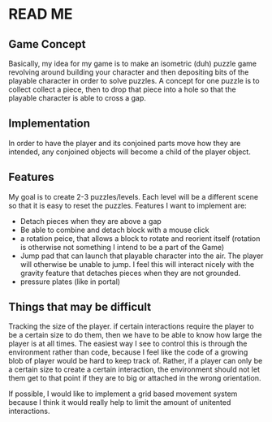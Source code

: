 # READ ME #

## Game Concept

Basically, my idea for my game is to make an isometric (duh) puzzle game revolving around building your character and then depositing bits of the playable character in order to solve puzzles. A concept for one puzzle is to collect collect a piece, then to drop that piece into a hole so that the playable character is able to cross a gap.

## Implementation

In order to have the player and its conjoined parts move how they are intended, any conjoined objects will become a child of the player object.


## Features

My goal is to create 2-3 puzzles/levels. Each level will be a different scene so that it is easy to reset the puzzles. Features I want to implement are:

* Detach pieces when they are above a gap
* Be able to combine and detach block with a mouse click
* a rotation peice, that allows a block to rotate and reorient itself (rotation is otherwise not something I intend to be a part of the Game)
* Jump pad that can launch that playable character into the air. The player will otherwise be unable to jump. I feel this will interact nicely with the gravity feature that detaches pieces when they are not grounded.
* pressure plates (like in portal)

## Things that may be difficult

Tracking the size of the player. if certain interactions require the player to be a certain size to do them, then we have to be able to know how large the player is at all times. The easiest way I see to control this is through the environment rather than code, because I feel like the code of a growing blob of player would be hard to keep track of. Rather, if a player can only be a certain size to create a certain interaction, the environment should not let them get to that point if they are to big or attached in the wrong orientation. 

If possible, I would like to implement a grid based movement system because I think it would really help to limit the amount of unitented interactions.